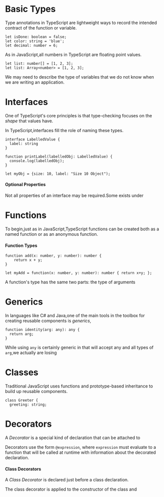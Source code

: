 # Basic Types

Type annotations in TypeScript are lightweight ways to record the intended contract of the function or variable.

    let isDone: boolean = false;
    let color: string = 'blue';
    let decimal: number = 6;
    
As in JavaScript,all numbers in TypeScript are floating point values.

    let list: number[] = [1, 2, 3];
    let list: Array<number> = [1, 2, 3];
    
We may need to describe the type of variables that we do not know when we are writing an application.
    
# Interfaces

One of TypeScript's core principles is that type-checking focuses on the *shape* that values have.

In TypeScript,interfaces fill the role of naming these types.

    interface LabelledValue {
      label: string
    }
    
    function printLabel(labelledObj: LabelledValue) {
      console.log(labelledObj);
    }
    
    let myObj = {size: 10, label: "Size 10 Object");
    
#### Optional Properties
Not all properties of an interface may be required.Some exists under

# Functions
To begin,just as in JavaScript,TypeScript functions can be created both as a named function or as an anonymous function.

#### Function Types

    function add(x: number, y: number): number {
        return x + y;
    }
    
    let myAdd = function(x: number, y: number): number { return x+y; };
    
A function's type has the same two parts: the type of arguments 

# Generics

In languages like C# and Java,one of the main tools in the toolbox for creating reusable components is *generics*,

    function identity(arg: any): any {
      return arg;
    }

While using `any` is certainly generic in that will accept any and all types of `arg`,we actually are losing


# Classes
Traditional JavaScript uses functions and prototype-based inheritance to build up reusable components.

    class Greeter {
      greeting: string;

# Decorators

A *Decorator* is a special kind of declaration that can be attached to

Decorators use the form `@expression`, where `expression` must evaluate to a function that will be called at runtime with information about the decorated declaration.

#### Class Decorators

A *Class Decorator* is declared just before a class declaration.

The class decorator is applied to the constructor of the class and




